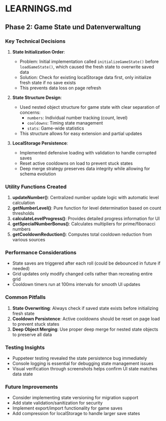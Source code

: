 # LEARNINGS.md

## Phase 2: Game State und Datenverwaltung

### Key Technical Decisions

1. **State Initialization Order**: 
   - Problem: Initial implementation called `initializeGameState()` before `loadGameState()`, which caused the fresh state to overwrite saved data
   - Solution: Check for existing localStorage data first, only initialize fresh state if no save exists
   - This prevents data loss on page refresh

2. **State Structure Design**:
   - Used nested object structure for game state with clear separation of concerns:
     - `numbers`: Individual number tracking (count, level)
     - `cooldowns`: Timing state management 
     - `stats`: Game-wide statistics
   - This structure allows for easy extension and partial updates

3. **LocalStorage Persistence**:
   - Implemented defensive loading with validation to handle corrupted saves
   - Reset active cooldowns on load to prevent stuck states
   - Deep merge strategy preserves data integrity while allowing for schema evolution

### Utility Functions Created

1. **updateNumber()**: Centralized number update logic with automatic level calculation
2. **getNumberLevel()**: Pure function for level determination based on count thresholds
3. **calculateLevelProgress()**: Provides detailed progress information for UI
4. **getSpecialNumberBonus()**: Calculates multipliers for prime/fibonacci numbers
5. **getCooldownReduction()**: Computes total cooldown reduction from various sources

### Performance Considerations

- State saves are triggered after each roll (could be debounced in future if needed)
- Grid updates only modify changed cells rather than recreating entire grid
- Cooldown timers run at 100ms intervals for smooth UI updates

### Common Pitfalls

1. **State Overwriting**: Always check if saved state exists before initializing fresh state
2. **Cooldown Persistence**: Active cooldowns should be reset on page load to prevent stuck states
3. **Deep Object Merging**: Use proper deep merge for nested state objects to preserve all data

### Testing Insights

- Puppeteer testing revealed the state persistence bug immediately
- Console logging is essential for debugging state management issues
- Visual verification through screenshots helps confirm UI state matches data state

### Future Improvements

- Consider implementing state versioning for migration support
- Add state validation/sanitization for security
- Implement export/import functionality for game saves
- Add compression for localStorage to handle larger save states